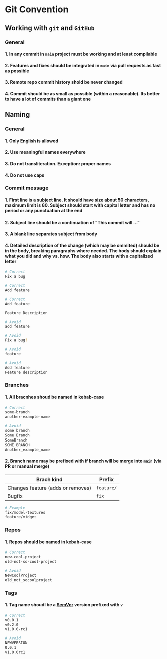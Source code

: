 # Git Convention

## Working with `git` and `GitHub`

### General

#### 1. In any commit in `main` project must be working and at least compilable

#### 2. Features and fixes should be integrated in `main` via pull requests as fast as possible

#### 3. Remote repo commit history shold be never changed

#### 4. Commit should be as small as possible (within a reasonable). Its better to have a lot of commits than a giant one

## Naming

### General

#### 1. Only English is allowed

#### 2. Use meaningful names everywhere

#### 3. Do not transliteration. Exception: proper names

#### 4. Do not use caps

### Commit message

#### 1. First line is a subject line. It should have size about 50 characters, maximum limit is 80. Subject should start with capital letter and has no period or any punctuation at the end

#### 2. Subject line should be a continuation of "This commit will ..."

#### 3. A blank line separates subject from body

#### 4. Detailed description of the change (which may be ommited) should be in the body, breaking paragraphs where needed. The body should explain what you did and why vs. how. The body also starts with a capitalized letter

```bash
# Correct
Fix a bug

# Correct
Add feature

# Correct
Add feature

Feature Description

# Avoid
add feature

# Avoid
Fix a bug?

# Avoid
feature

# Avoid
Add feature
Feature description
```

### Branches

#### 1. All bracnhes shoud be named in kebab-case

```bash
# Correct
some-branch
another-example-name

# Avoid
some branch
Some Branch
SomeBranch
SOME_BRANCH
Another_example_name
```

#### 2. Branch name may be prefixed with if branch will be merge into `main` (via PR or manual merge)

| Brach kind                        | Prefix     |
| --------------------------------- | ---------- |
| Changes feature (adds or removes) | `feature/` |
| Bugfix                            | `fix`      |

```bash
# Example
fix/model-textures
feature/vidget
```

### Repos

#### 1. Repos should be named in kebab-case

```bash
# Correct
new-cool-project
old-not-so-cool-project

# Avoid
NewCoolProject
old_not_socoolproject
```

### Tags

#### 1. Tag name shoudl be a [SemVer](https://semver.org) version prefixed with `v`

```bash
# Correct
v0.0.1
v0.2.0
v1.0.0-rc1

# Avoid
NEWVERSION
0.0.1
v1.0.0rc1
```
